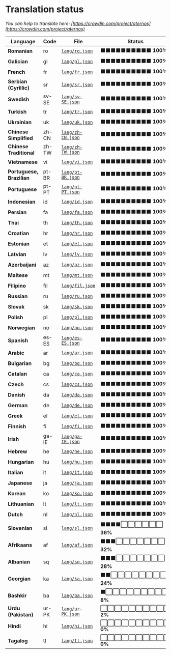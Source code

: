 # Translation status
*You can help to translate here: [https://crowdin.com/project/aternos](https://crowdin.com/project/aternos)*

Language | Code | File | Status | Translate
--- | --- | --- | --- | ---
**Romanian** | ro | [`lang/ro.json`](lang/ro.json) | ⬛⬛⬛⬛⬛⬛⬛⬛⬛⬛ **100%** | [Translate](https://crowdin.com/project/aternos/ro)
**Galician** | gl | [`lang/gl.json`](lang/gl.json) | ⬛⬛⬛⬛⬛⬛⬛⬛⬛⬛ **100%** | [Translate](https://crowdin.com/project/aternos/gl)
**French** | fr | [`lang/fr.json`](lang/fr.json) | ⬛⬛⬛⬛⬛⬛⬛⬛⬛⬛ **100%** | [Translate](https://crowdin.com/project/aternos/fr)
**Serbian (Cyrillic)** | sr | [`lang/sr.json`](lang/sr.json) | ⬛⬛⬛⬛⬛⬛⬛⬛⬛⬛ **100%** | [Translate](https://crowdin.com/project/aternos/sr)
**Swedish** | sv-SE | [`lang/sv-SE.json`](lang/sv-SE.json) | ⬛⬛⬛⬛⬛⬛⬛⬛⬛⬛ **100%** | [Translate](https://crowdin.com/project/aternos/sv-SE)
**Turkish** | tr | [`lang/tr.json`](lang/tr.json) | ⬛⬛⬛⬛⬛⬛⬛⬛⬛⬛ **100%** | [Translate](https://crowdin.com/project/aternos/tr)
**Ukrainian** | uk | [`lang/uk.json`](lang/uk.json) | ⬛⬛⬛⬛⬛⬛⬛⬛⬛⬛ **100%** | [Translate](https://crowdin.com/project/aternos/uk)
**Chinese Simplified** | zh-CN | [`lang/zh-CN.json`](lang/zh-CN.json) | ⬛⬛⬛⬛⬛⬛⬛⬛⬛⬛ **100%** | [Translate](https://crowdin.com/project/aternos/zh-CN)
**Chinese Traditional** | zh-TW | [`lang/zh-TW.json`](lang/zh-TW.json) | ⬛⬛⬛⬛⬛⬛⬛⬛⬛⬛ **100%** | [Translate](https://crowdin.com/project/aternos/zh-TW)
**Vietnamese** | vi | [`lang/vi.json`](lang/vi.json) | ⬛⬛⬛⬛⬛⬛⬛⬛⬛⬛ **100%** | [Translate](https://crowdin.com/project/aternos/vi)
**Portuguese, Brazilian** | pt-BR | [`lang/pt-BR.json`](lang/pt-BR.json) | ⬛⬛⬛⬛⬛⬛⬛⬛⬛⬛ **100%** | [Translate](https://crowdin.com/project/aternos/pt-BR)
**Portuguese** | pt-PT | [`lang/pt-PT.json`](lang/pt-PT.json) | ⬛⬛⬛⬛⬛⬛⬛⬛⬛⬛ **100%** | [Translate](https://crowdin.com/project/aternos/pt-PT)
**Indonesian** | id | [`lang/id.json`](lang/id.json) | ⬛⬛⬛⬛⬛⬛⬛⬛⬛⬛ **100%** | [Translate](https://crowdin.com/project/aternos/id)
**Persian** | fa | [`lang/fa.json`](lang/fa.json) | ⬛⬛⬛⬛⬛⬛⬛⬛⬛⬛ **100%** | [Translate](https://crowdin.com/project/aternos/fa)
**Thai** | th | [`lang/th.json`](lang/th.json) | ⬛⬛⬛⬛⬛⬛⬛⬛⬛⬛ **100%** | [Translate](https://crowdin.com/project/aternos/th)
**Croatian** | hr | [`lang/hr.json`](lang/hr.json) | ⬛⬛⬛⬛⬛⬛⬛⬛⬛⬛ **100%** | [Translate](https://crowdin.com/project/aternos/hr)
**Estonian** | et | [`lang/et.json`](lang/et.json) | ⬛⬛⬛⬛⬛⬛⬛⬛⬛⬛ **100%** | [Translate](https://crowdin.com/project/aternos/et)
**Latvian** | lv | [`lang/lv.json`](lang/lv.json) | ⬛⬛⬛⬛⬛⬛⬛⬛⬛⬛ **100%** | [Translate](https://crowdin.com/project/aternos/lv)
**Azerbaijani** | az | [`lang/az.json`](lang/az.json) | ⬛⬛⬛⬛⬛⬛⬛⬛⬛⬛ **100%** | [Translate](https://crowdin.com/project/aternos/az)
**Maltese** | mt | [`lang/mt.json`](lang/mt.json) | ⬛⬛⬛⬛⬛⬛⬛⬛⬛⬛ **100%** | [Translate](https://crowdin.com/project/aternos/mt)
**Filipino** | fil | [`lang/fil.json`](lang/fil.json) | ⬛⬛⬛⬛⬛⬛⬛⬛⬛⬛ **100%** | [Translate](https://crowdin.com/project/aternos/fil)
**Russian** | ru | [`lang/ru.json`](lang/ru.json) | ⬛⬛⬛⬛⬛⬛⬛⬛⬛⬛ **100%** | [Translate](https://crowdin.com/project/aternos/ru)
**Slovak** | sk | [`lang/sk.json`](lang/sk.json) | ⬛⬛⬛⬛⬛⬛⬛⬛⬛⬛ **100%** | [Translate](https://crowdin.com/project/aternos/sk)
**Polish** | pl | [`lang/pl.json`](lang/pl.json) | ⬛⬛⬛⬛⬛⬛⬛⬛⬛⬛ **100%** | [Translate](https://crowdin.com/project/aternos/pl)
**Norwegian** | no | [`lang/no.json`](lang/no.json) | ⬛⬛⬛⬛⬛⬛⬛⬛⬛⬛ **100%** | [Translate](https://crowdin.com/project/aternos/no)
**Spanish** | es-ES | [`lang/es-ES.json`](lang/es-ES.json) | ⬛⬛⬛⬛⬛⬛⬛⬛⬛⬛ **100%** | [Translate](https://crowdin.com/project/aternos/es-ES)
**Arabic** | ar | [`lang/ar.json`](lang/ar.json) | ⬛⬛⬛⬛⬛⬛⬛⬛⬛⬛ **100%** | [Translate](https://crowdin.com/project/aternos/ar)
**Bulgarian** | bg | [`lang/bg.json`](lang/bg.json) | ⬛⬛⬛⬛⬛⬛⬛⬛⬛⬛ **100%** | [Translate](https://crowdin.com/project/aternos/bg)
**Catalan** | ca | [`lang/ca.json`](lang/ca.json) | ⬛⬛⬛⬛⬛⬛⬛⬛⬛⬛ **100%** | [Translate](https://crowdin.com/project/aternos/ca)
**Czech** | cs | [`lang/cs.json`](lang/cs.json) | ⬛⬛⬛⬛⬛⬛⬛⬛⬛⬛ **100%** | [Translate](https://crowdin.com/project/aternos/cs)
**Danish** | da | [`lang/da.json`](lang/da.json) | ⬛⬛⬛⬛⬛⬛⬛⬛⬛⬛ **100%** | [Translate](https://crowdin.com/project/aternos/da)
**German** | de | [`lang/de.json`](lang/de.json) | ⬛⬛⬛⬛⬛⬛⬛⬛⬛⬛ **100%** | [Translate](https://crowdin.com/project/aternos/de)
**Greek** | el | [`lang/el.json`](lang/el.json) | ⬛⬛⬛⬛⬛⬛⬛⬛⬛⬛ **100%** | [Translate](https://crowdin.com/project/aternos/el)
**Finnish** | fi | [`lang/fi.json`](lang/fi.json) | ⬛⬛⬛⬛⬛⬛⬛⬛⬛⬛ **100%** | [Translate](https://crowdin.com/project/aternos/fi)
**Irish** | ga-IE | [`lang/ga-IE.json`](lang/ga-IE.json) | ⬛⬛⬛⬛⬛⬛⬛⬛⬛⬛ **100%** | [Translate](https://crowdin.com/project/aternos/ga-IE)
**Hebrew** | he | [`lang/he.json`](lang/he.json) | ⬛⬛⬛⬛⬛⬛⬛⬛⬛⬛ **100%** | [Translate](https://crowdin.com/project/aternos/he)
**Hungarian** | hu | [`lang/hu.json`](lang/hu.json) | ⬛⬛⬛⬛⬛⬛⬛⬛⬛⬛ **100%** | [Translate](https://crowdin.com/project/aternos/hu)
**Italian** | it | [`lang/it.json`](lang/it.json) | ⬛⬛⬛⬛⬛⬛⬛⬛⬛⬛ **100%** | [Translate](https://crowdin.com/project/aternos/it)
**Japanese** | ja | [`lang/ja.json`](lang/ja.json) | ⬛⬛⬛⬛⬛⬛⬛⬛⬛⬛ **100%** | [Translate](https://crowdin.com/project/aternos/ja)
**Korean** | ko | [`lang/ko.json`](lang/ko.json) | ⬛⬛⬛⬛⬛⬛⬛⬛⬛⬛ **100%** | [Translate](https://crowdin.com/project/aternos/ko)
**Lithuanian** | lt | [`lang/lt.json`](lang/lt.json) | ⬛⬛⬛⬛⬛⬛⬛⬛⬛⬛ **100%** | [Translate](https://crowdin.com/project/aternos/lt)
**Dutch** | nl | [`lang/nl.json`](lang/nl.json) | ⬛⬛⬛⬛⬛⬛⬛⬛⬛⬛ **100%** | [Translate](https://crowdin.com/project/aternos/nl)
**Slovenian** | sl | [`lang/sl.json`](lang/sl.json) | ⬛⬛⬛⬛⬜⬜⬜⬜⬜⬜ **36%** | [Translate](https://crowdin.com/project/aternos/sl)
**Afrikaans** | af | [`lang/af.json`](lang/af.json) | ⬛⬛⬛⬜⬜⬜⬜⬜⬜⬜ **32%** | [Translate](https://crowdin.com/project/aternos/af)
**Albanian** | sq | [`lang/sq.json`](lang/sq.json) | ⬛⬛⬛⬜⬜⬜⬜⬜⬜⬜ **28%** | [Translate](https://crowdin.com/project/aternos/sq)
**Georgian** | ka | [`lang/ka.json`](lang/ka.json) | ⬛⬛⬜⬜⬜⬜⬜⬜⬜⬜ **24%** | [Translate](https://crowdin.com/project/aternos/ka)
**Bashkir** | ba | [`lang/ba.json`](lang/ba.json) | ⬛⬜⬜⬜⬜⬜⬜⬜⬜⬜ **8%** | [Translate](https://crowdin.com/project/aternos/ba)
**Urdu (Pakistan)** | ur-PK | [`lang/ur-PK.json`](lang/ur-PK.json) | ⬜⬜⬜⬜⬜⬜⬜⬜⬜⬜ **2%** | [Translate](https://crowdin.com/project/aternos/ur-PK)
**Hindi** | hi | [`lang/hi.json`](lang/hi.json) | ⬜⬜⬜⬜⬜⬜⬜⬜⬜⬜ **0%** | [Translate](https://crowdin.com/project/aternos/hi)
**Tagalog** | tl | [`lang/tl.json`](lang/tl.json) | ⬜⬜⬜⬜⬜⬜⬜⬜⬜⬜ **0%** | [Translate](https://crowdin.com/project/aternos/tl)
